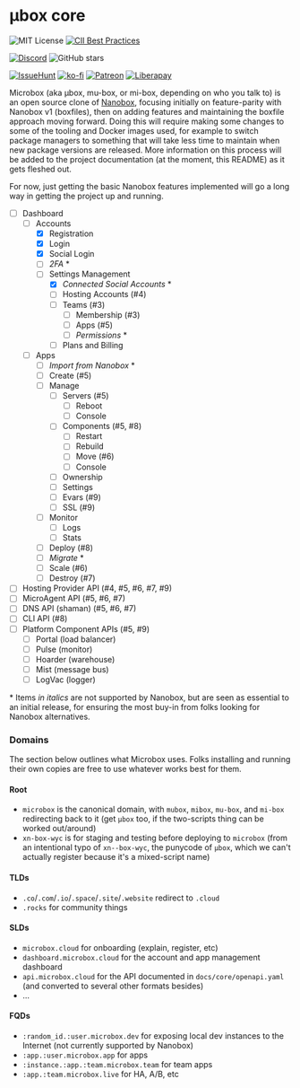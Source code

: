 # µbox core

![MIT License](https://img.shields.io/github/license/mu-box/core)
[![CII Best Practices](https://bestpractices.coreinfrastructure.org/projects/3162/badge)](https://bestpractices.coreinfrastructure.org/projects/3162)

[![Discord](https://img.shields.io/discord/610589644651888651?logo=discord&style=social)](https://discord.gg/MCDdHfy)
![GitHub stars](https://img.shields.io/github/stars/mu-box/core?style=social)

[![IssueHunt](https://img.shields.io/badge/fund-an_issue-blue)](https://issuehunt.io/o/mu-box)
[![ko-fi](https://img.shields.io/badge/donate-on_ko--fi-blue)](https://ko-fi.com/microbox)
[![Patreon](https://img.shields.io/endpoint.svg?url=https%3A%2F%2Fshieldsio-patreon.herokuapp.com%2Fmicrobox%2Fpledges)](https://patreon.com/microbox)
[![Liberapay](https://img.shields.io/liberapay/receives/microbox?logo=liberapay)](https://liberapay.com/microbox/)

Microbox (aka µbox, mu-box, or mi-box, depending on who you talk to) is an open
source clone of [Nanobox](https://nanobox.io), focusing initially on
feature-parity with Nanobox v1 (boxfiles), then on adding features and
maintaining the boxfile approach moving forward. Doing this will require making
some changes to some of the tooling and Docker images used, for example to
switch package managers to something that will take less time to maintain when
new package versions are released. More information on this process will be
added to the project documentation (at the moment, this README) as it gets
fleshed out.

For now, just getting the basic Nanobox features implemented will go a long way
in getting the project up and running.

- [ ] Dashboard
   - [ ] Accounts
      - [x] Registration
      - [x] Login
      - [x] Social Login
      - [ ] _2FA_ \*
      - [ ] Settings Management
         - [x] _Connected Social Accounts_ \*
         - [ ] Hosting Accounts (#4)
         - [ ] Teams (#3)
            - [ ] Membership (#3)
            - [ ] Apps (#5)
            - [ ] _Permissions_ \*
         - [ ] Plans and Billing
   - [ ] Apps
      - [ ] _Import from Nanobox_ \*
      - [ ] Create (#5)
      - [ ] Manage
         - [ ] Servers (#5)
            - [ ] Reboot
            - [ ] Console
         - [ ] Components (#5, #8)
            - [ ] Restart
            - [ ] Rebuild
            - [ ] Move (#6)
            - [ ] Console
         - [ ] Ownership
         - [ ] Settings
         - [ ] Evars (#9)
         - [ ] SSL (#9)
      - [ ] Monitor
         - [ ] Logs
         - [ ] Stats
      - [ ] Deploy (#8)
      - [ ] _Migrate_ \*
      - [ ] Scale (#6)
      - [ ] Destroy (#7)
- [ ] Hosting Provider API (#4, #5, #6, #7, #9)
- [ ] MicroAgent API (#5, #6, #7)
- [ ] DNS API (shaman) (#5, #6, #7)
- [ ] CLI API (#8)
- [ ] Platform Component APIs (#5, #9)
   - [ ] Portal (load balancer)
   - [ ] Pulse (monitor)
   - [ ] Hoarder (warehouse)
   - [ ] Mist (message bus)
   - [ ] LogVac (logger)

\* Items _in italics_ are not supported by Nanobox, but are seen as essential to
an initial release, for ensuring the most buy-in from folks looking for Nanobox
alternatives.

### Domains

The section below outlines what Microbox uses. Folks installing and running
their own copies are free to use whatever works best for them.

#### Root

-   `microbox` is the canonical domain, with `mubox`, `mibox`, `mu-box`, and
    `mi-box` redirecting back to it (get `µbox` too, if the two-scripts thing
    can be worked out/around)
-   `xn-box-wyc` is for staging and testing before deploying to `microbox` (from
    an intentional typo of `xn--box-wyc`, the punycode of `µbox`, which we can't
    actually register because it's a mixed-script name)

#### TLDs

-   `.co`/`.com`/`.io`/`.space`/`.site`/`.website` redirect to `.cloud`
-   `.rocks` for community things

#### SLDs

-   `microbox.cloud` for onboarding (explain, register, etc)
-   `dashboard.microbox.cloud` for the account and app management dashboard
-   `api.microbox.cloud` for the API documented in `docs/core/openapi.yaml` (and
    converted to several other formats besides)
-   ...

#### FQDs

-   `:random_id.:user.microbox.dev` for exposing local dev instances to the
    Internet (not currently supported by Nanobox)
-   `:app.:user.microbox.app` for apps
-   `:instance.:app.:team.microbox.team` for team apps
-   `:app.:team.microbox.live` for HA, A/B, etc

